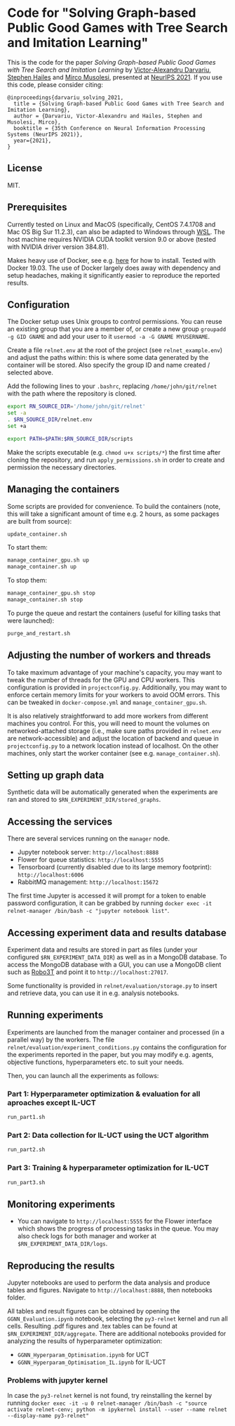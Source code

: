 # Code for "Solving Graph-based Public Good Games with Tree Search and Imitation Learning"

This is the code for the paper _Solving Graph-based Public Good Games with Tree Search and Imitation Learning_ by [Victor-Alexandru Darvariu](https://victor.darvariu.me), [Stephen Hailes](http://www.cs.ucl.ac.uk/drupalpeople/S.Hailes.html) and [Mirco Musolesi](https://mircomusolesi.org), presented at [NeurIPS 2021](https://neurips.cc/Conferences/2021/). If you use this code, please consider citing:

```
@inproceedings{darvariu_solving_2021,
  title = {Solving Graph-based Public Good Games with Tree Search and Imitation Learning},
  author = {Darvariu, Victor-Alexandru and Hailes, Stephen and Musolesi, Mirco},
  booktitle = {35th Conference on Neural Information Processing Systems (NeurIPS 2021)},
  year={2021},
}
```

## License
MIT.

## Prerequisites
Currently tested on Linux and MacOS (specifically, CentOS 7.4.1708 and Mac OS Big Sur 11.2.3), can also be adapted to Windows through [WSL](https://docs.microsoft.com/en-us/windows/wsl/about). The host machine requires NVIDIA CUDA toolkit version 9.0 or above (tested with NVIDIA driver version 384.81).

Makes heavy use of Docker, see e.g. [here](https://docs.docker.com/engine/install) for how to install. Tested with Docker 19.03. The use of Docker largely does away with dependency and setup headaches, making it significantly easier to reproduce the reported results.

## Configuration
The Docker setup uses Unix groups to control permissions. You can reuse an existing group that you are a member of, or create a new group `groupadd -g GID GNAME` and add your user to it `usermod -a -G GNAME MYUSERNAME`. 

Create a file `relnet.env` at the root of the project (see `relnet_example.env`) and adjust the paths within: this is where some data generated by the container will be stored. Also specify the group ID and name created / selected above.

Add the following lines to your `.bashrc`, replacing `/home/john/git/relnet` with the path where the repository is cloned. 

```bash
export RN_SOURCE_DIR='/home/john/git/relnet'
set -a
. $RN_SOURCE_DIR/relnet.env
set +a

export PATH=$PATH:$RN_SOURCE_DIR/scripts
```

Make the scripts executable (e.g. `chmod u+x scripts/*`) the first time after cloning the repository, and run `apply_permissions.sh` in order to create and permission the necessary directories.

## Managing the containers
Some scripts are provided for convenience. To build the containers (note, this will take a significant amount of time e.g. 2 hours, as some packages are built from source):
```bash
update_container.sh
```
To start them:
```bash
manage_container_gpu.sh up
manage_container.sh up
```
To stop them:
```bash
manage_container_gpu.sh stop
manage_container.sh stop
```
To purge the queue and restart the containers (useful for killing tasks that were launched):
```bash
purge_and_restart.sh
```

## Adjusting the number of workers and threads
To take maximum advantage of your machine's capacity, you may want to tweak the number of threads for the GPU and CPU workers. This configuration is provided in `projectconfig.py`.
Additionally, you may want to enforce certain memory limits for your workers to avoid OOM errors. This can be tweaked in `docker-compose.yml` and `manage_container_gpu.sh`.

It is also relatively straightforward to add more workers from different machines you control. For this, you will need to mount the volumes on networked-attached storage (i.e., make sure paths provided in `relnet.env` are network-accessible) and adjust the location of backend and queue in `projectconfig.py` to a network location instead of localhost. On the other machines, only start the worker container (see e.g. `manage_container.sh`).  

## Setting up graph data

Synthetic data will be automatically generated when the experiments are ran and stored to `$RN_EXPERIMENT_DIR/stored_graphs`.

## Accessing the services
There are several services running on the `manager` node.
- Jupyter notebook server: `http://localhost:8888`
- Flower for queue statistics: `http://localhost:5555`
- Tensorboard (currently disabled due to its large memory footprint): `http://localhost:6006`
- RabbitMQ management: `http://localhost:15672`

The first time Jupyter is accessed it will prompt for a token to enable password configuration, it can be grabbed by running `docker exec -it relnet-manager /bin/bash -c "jupyter notebook list"`.

## Accessing experiment data and results database
Experiment data and results are stored in part as files (under your configured `$RN_EXPERIMENT_DATA_DIR`) as well as in a MongoDB database.
To access the MongoDB database with a GUI, you can use a MongoDB client such as [Robo3T](https://robomongo.org/download) and point it to `http://localhost:27017`.

Some functionality is provided in `relnet/evaluation/storage.py` to insert and retrieve data, you can use it in e.g. analysis notebooks.

## Running experiments
Experiments are launched from the manager container and processed (in a parallel way) by the workers.
The file `relnet/evaluation/experiment_conditions.py` contains the configuration for the experiments reported in the paper, but you may modify e.g. agents, objective functions, hyperparameters etc. to suit your needs.

Then, you can launch all the experiments as follows:

### Part 1: Hyperparameter optimization & evaluation for all aproaches except IL-UCT

```bash
run_part1.sh
```

### Part 2: Data collection for IL-UCT using the UCT algorithm

```bash
run_part2.sh
```

### Part 3: Training & hyperparameter optimization for IL-UCT
```bash
run_part3.sh
```

## Monitoring experiments

- You can navigate to `http://localhost:5555` for the Flower interface which shows the progress of processing tasks in the queue. You may also check logs for both manager and worker at `$RN_EXPERIMENT_DATA_DIR/logs`.

## Reproducing the results

Jupyter notebooks are used to perform the data analysis and produce tables and figures. Navigate to `http://localhost:8888`, then notebooks folder.

All tables and result figures can be obtained by opening the `GGNN_Evaluation.ipynb` notebook, selecting the `py3-relnet` kernel and run all cells. Resulting .pdf figures and .tex tables can be found at `$RN_EXPERIMENT_DIR/aggregate`.
There are additional notebooks provided for analyzing the results of hyperparameter optimization:
- `GGNN_Hyperparam_Optimisation.ipynb` for UCT
- `GGNN_Hyperparam_Optimisation_IL.ipynb` for IL-UCT
 
 
### Problems with jupyter kernel
In case the `py3-relnet` kernel is not found, try reinstalling the kernel by running `docker exec -it -u 0 relnet-manager /bin/bash -c "source activate relnet-cenv; python -m ipykernel install --user --name relnet --display-name py3-relnet"`
